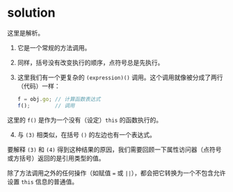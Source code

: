 # solution

这里是解析。

1. 它是一个常规的方法调用。
2. 同样，括号没有改变执行的顺序，点符号总是先执行。
3.  这里我们有一个更复杂的 `(expression)()` 调用。这个调用就像被分成了两行（代码）一样：

    ```js
    f = obj.go; // 计算函数表达式
    f();        // 调用
    ```

&#x20;  这里的 `f()` 是作为一个没有（设定）`this` 的函数执行的。

4. 与 `(3)` 相类似，在括号 `()` 的左边也有一个表达式。

要解释 `(3)` 和 `(4)` 得到这种结果的原因，我们需要回顾一下属性访问器（点符号或方括号）返回的是引用类型的值。

除了方法调用之外的任何操作（如赋值 `=` 或 `||`），都会把它转换为一个不包含允许设置 `this` 信息的普通值。
